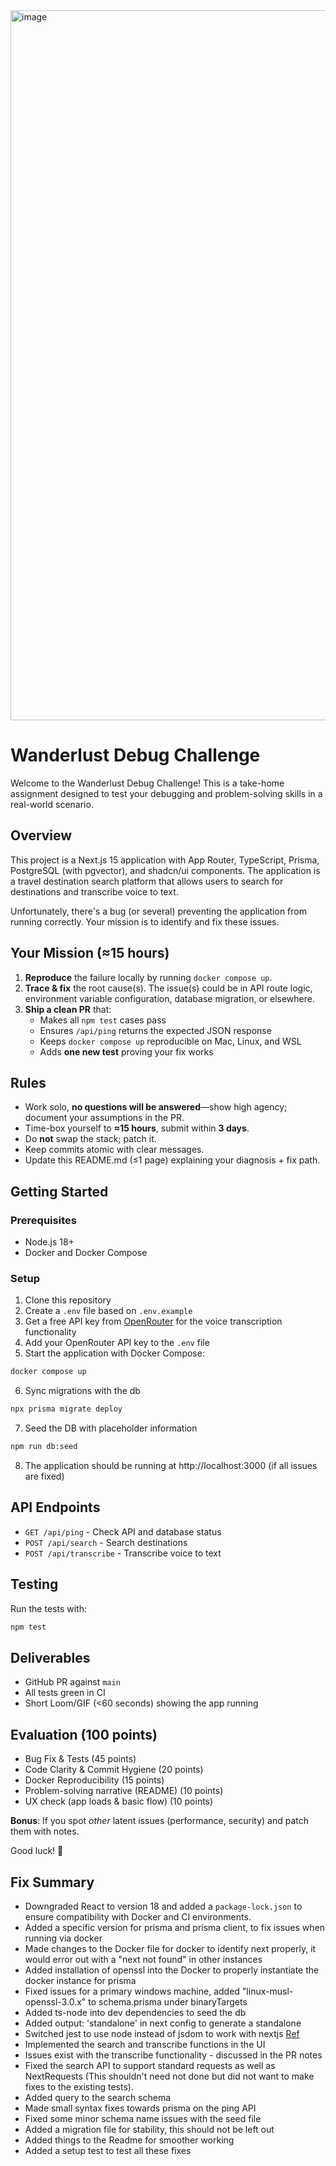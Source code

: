 <img width="1136" alt="image" src="https://github.com/user-attachments/assets/3c7abab6-95a6-42de-89db-31f4f6d36e30" />

# Wanderlust Debug Challenge

Welcome to the Wanderlust Debug Challenge! This is a take-home assignment designed to test your debugging and problem-solving skills in a real-world scenario.

## Overview

This project is a Next.js 15 application with App Router, TypeScript, Prisma, PostgreSQL (with pgvector), and shadcn/ui components. The application is a travel destination search platform that allows users to search for destinations and transcribe voice to text.

Unfortunately, there's a bug (or several) preventing the application from running correctly. Your mission is to identify and fix these issues.

## Your Mission (≈15 hours)

1. **Reproduce** the failure locally by running `docker compose up`.
2. **Trace & fix** the root cause(s). The issue(s) could be in API route logic, environment variable configuration, database migration, or elsewhere.
3. **Ship a clean PR** that:
   * Makes all `npm test` cases pass
   * Ensures `/api/ping` returns the expected JSON response
   * Keeps `docker compose up` reproducible on Mac, Linux, and WSL
   * Adds **one new test** proving your fix works

## Rules

* Work solo, **no questions will be answered**—show high agency; document your assumptions in the PR.
* Time-box yourself to **≈15 hours**, submit within **3 days**.
* Do **not** swap the stack; patch it.
* Keep commits atomic with clear messages.
* Update this README.md (≤1 page) explaining your diagnosis + fix path.

## Getting Started

### Prerequisites

* Node.js 18+
* Docker and Docker Compose

### Setup

1. Clone this repository
2. Create a `.env` file based on `.env.example`
3. Get a free API key from [OpenRouter](https://openrouter.ai/) for the voice transcription functionality
4. Add your OpenRouter API key to the `.env` file
5. Start the application with Docker Compose:

```bash
docker compose up
```

6. Sync migrations with the db

```bash
npx prisma migrate deploy
```

7. Seed the DB with placeholder information
```bash
npm run db:seed
```

8. The application should be running at http://localhost:3000 (if all issues are fixed)

## API Endpoints

- `GET /api/ping` - Check API and database status
- `POST /api/search` - Search destinations
- `POST /api/transcribe` - Transcribe voice to text

## Testing

Run the tests with:

```bash
npm test
```

## Deliverables

* GitHub PR against `main`
* All tests green in CI
* Short Loom/GIF (<60 seconds) showing the app running

## Evaluation (100 points)

* Bug Fix & Tests (45 points)
* Code Clarity & Commit Hygiene (20 points)
* Docker Reproducibility (15 points)
* Problem-solving narrative (README) (10 points)
* UX check (app loads & basic flow) (10 points)

**Bonus**: If you spot *other* latent issues (performance, security) and patch them with notes.

Good luck! 🚀

## Fix Summary
- Downgraded React to version 18 and added a `package-lock.json` to ensure compatibility with Docker and CI environments.
- Added a specific version for prisma and prisma client, to fix issues when running via docker
- Made changes to the Docker file for docker to identify next properly, it would error out with a "next not found" in other instances
- Added installation of openssl into the Docker to properly instantiate the docker instance for prisma
- Fixed issues for a primary windows machine, added "linux-musl-openssl-3.0.x" to schema.prisma under binaryTargets
- Added ts-node into dev dependencies to seed the db
- Added output: 'standalone' in next config to generate a standalone
- Switched jest to use node instead of jsdom to work with nextjs [Ref](https://github.com/vercel/next.js/discussions/59041)
- Implemented the search and transcribe functions in the UI
- Issues exist with the transcribe functionality - discussed in the PR notes
- Fixed the search API to support standard requests as well as NextRequests (This shouldn't need not done but did not want to make fixes to the existing tests).
- Added query to the search schema
- Made small syntax fixes towards prisma on the ping API
- Fixed some minor schema name issues with the seed file
- Added a migration file for stability, this should not be left out
- Added things to the Readme for smoother working
- Added a setup test to test all these fixes

